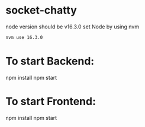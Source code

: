 # socket-chatty

node version should be v16.3.0
set Node by using nvm

```bash
nvm use 16.3.0
```

# To start Backend:

npm install
npm start

# To start Frontend:

npm install
npm start
